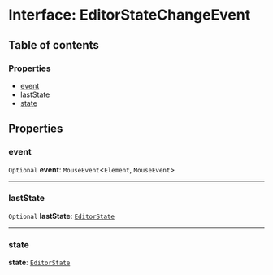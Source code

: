 # Interface: EditorStateChangeEvent

## Table of contents

### Properties

* [event](/auto-docs/editor/interfaces/EditorStateChangeEvent.md#event)
* [lastState](/auto-docs/editor/interfaces/EditorStateChangeEvent.md#laststate)
* [state](/auto-docs/editor/interfaces/EditorStateChangeEvent.md#state)

## Properties

### event

`Optional` **event**: `MouseEvent`<`Element`, `MouseEvent`>

***

### lastState

`Optional` **lastState**: [`EditorState`](/auto-docs/editor/interfaces/EditorState-1.md)

***

### state

**state**: [`EditorState`](/auto-docs/editor/interfaces/EditorState-1.md)
